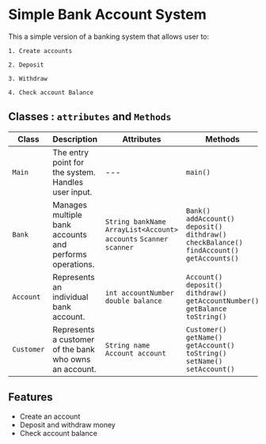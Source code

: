 # Simple Bank Account System

This a simple version of a banking system that allows user to:

```1. Create accounts```

```2. Deposit```

```3. Withdraw```

```4. Check account Balance```

## Classes : ```attributes``` and ```Methods```

| Class          | Description                                             | Attributes                                                                    | Methods                                                                                                                       |
|----------------|---------------------------------------------------------|-------------------------------------------------------------------------------|-------------------------------------------------------------------------------------------------------------------------------|
| ```Main```     | The entry point for the system. Handles user input.     | ---                                                                           | ```main()```                                                                                                                  |
| ```Bank```     | Manages multiple bank accounts and performs operations. | ```String bankName``` ```ArrayList<Account> accounts``` ```Scanner scanner``` | ```Bank()``` ```addAccount()``` ```deposit()``` ```dithdraw()``` ```checkBalance()``` ```findAccount()``` ```getAccounts()``` |
| ```Account```  | Represents an individual bank account.                  | ```int accountNumber``` ```double balance```                                  | ```Account()``` ```deposit()``` ```dithdraw()``` ```getAccountNumber()``` ```getBalance``` ```toString()```                   |
| ```Customer``` | Represents a customer of the bank who owns an account.  | ```String name``` ```Account account```                                       | ```Customer()``` ```getName()``` ```getAccount()``` ```toString()``` ```setName()``` ```setAccount()```                       |



## Features
- Create an account
- Deposit and withdraw money
- Check account balance
